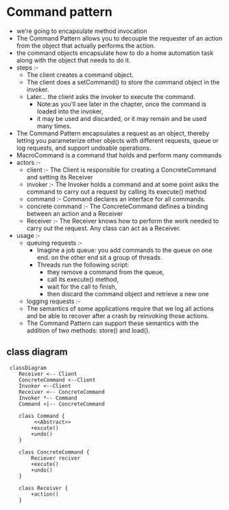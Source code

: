 # Command pattern
- we’re going to encapsulate method invocation
- The Command Pattern allows you to decouple the requester of an action from the object that actually performs the action.
- the command objects encapsulate how to do a home automation task along with the object that needs to do it.
- steps :- 
  - The client creates a command object. 
  - The client does a setCommand() to store the command object in the invoker. 
  - Later... the client asks the invoker to execute the command. 
    - Note:as you’ll see later in the chapter, once the command is loaded into the invoker, 
    - it may be used and discarded, or it may remain and be used many times.
- The Command Pattern encapsulates a request as an object, thereby letting you parameterize other objects with different requests, queue or log requests, and support undoable operations.
-  MacroCommand is a command that holds and perform many commands
- actors :- 
  - client :- The Client is responsible for creating a ConcreteCommand and setting its Receiver
  - invoker :- The Invoker holds a command and at some point asks the command to carry out a request by calling its execute() method
  - command :- Command declares an interface for all commands.
  - concrete command :- The ConcreteCommand defines a binding between an action and a Receiver
  - Receiver :- The Receiver knows how to perform the work needed to carry out the request. Any class can act as a Receiver.
- usage :-
  - queuing requests :- 
    - Imagine a job queue: you add commands to the queue on one end. on the other end sit a group of threads.
    - Threads run the following script: 
      - they remove a command from the queue,
      - call its execute() method,
      - wait for the call to finish,
      - then discard the command object and retrieve a new one
  -  logging requests :- 
    - The semantics of some applications require that we log all actions and be able to recover after a crash by reinvoking those actions.
    - The Command Pattern can support these semantics with the addition of two methods: store() and load().



## class diagram

```mermaid
 classDiagram
    Receiver <-- Client
    ConcreteCommand <--Client
    Invoker <--Client
    Receiver <-- ConcreteCommand
    Invoker *-- Command
    Command <|-- ConcreteCommand
    
    class Command {
         <<Abstract>>
        +excute()
        +undo()
    }
    
    class ConcreteCommand {
        Reciever reciver
        +excute()
        +undo()
    } 
    
    class Receiver {
        +action()
    } 
    
```
